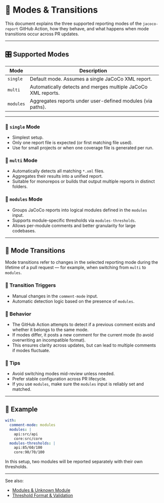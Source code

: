 # 📑 Modes & Transitions

This document explains the three supported reporting modes of the `jacoco-report` GitHub Action, how they behave, and what happens when mode transitions occur across PR updates.

---

## 🎛️ Supported Modes

| Mode      | Description                                                                 |
|-----------|-----------------------------------------------------------------------------|
| `single`  | Default mode. Assumes a single JaCoCo XML report.                          |
| `multi`   | Automatically detects and merges multiple JaCoCo XML reports.             |
| `modules` | Aggregates reports under user-defined modules (via paths).                |

---

### 🔹 `single` Mode
- Simplest setup.
- Only one report file is expected (or first matching file used).
- Use for small projects or when one coverage file is generated per run.

### 🔹 `multi` Mode
- Automatically detects all matching `*.xml` files.
- Aggregates their results into a unified report.
- Suitable for monorepos or builds that output multiple reports in distinct folders.

### 🔹 `modules` Mode
- Groups JaCoCo reports into logical modules defined in the `modules` input.
- Supports module-specific thresholds via `modules-thresholds`.
- Allows per-module comments and better granularity for large codebases.

---

## 🔄 Mode Transitions

Mode transitions refer to changes in the selected reporting mode during the lifetime of a pull request — for example, when switching from `multi` to `modules`.

### 🔁 Transition Triggers
- Manual changes in the `comment-mode` input.
- Automatic detection logic based on the presence of `modules`.

### 🧠 Behavior
- The GitHub Action attempts to detect if a previous comment exists and whether it belongs to the same mode.
- If modes differ, it posts a new comment for the current mode (to avoid overwriting an incompatible format).
- This ensures clarity across updates, but can lead to multiple comments if modes fluctuate.

### 🧭 Tips
- Avoid switching modes mid-review unless needed.
- Prefer stable configuration across PR lifecycle.
- If you use `modules`, make sure the `modules` input is reliably set and matched.

---

## 📝 Example

```yaml
with:
  comment-mode: modules
  modules: |
    api:src/api
    core:src/core
  modules-thresholds: |
    api:85/60/100
    core:90/70/100
```

In this setup, two modules will be reported separately with their own thresholds.

---

See also:
- [Modules & Unknown Module](modules.md)
- [Threshold Format & Validation](thresholds.md)
